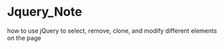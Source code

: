 # Jquery_Note
how to use jQuery to select, remove, clone, and modify different elements on the page
